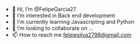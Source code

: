 - 👋 Hi, I’m @FelipeGarcia27
- 👀 I’m interested in Back end development
- 🌱 I’m currently learning Javascripting and Python
- 💞️ I’m looking to collaborate on ...
- 📫 How to reach me felipesilva2798@gmail.com

<!---
FelipeGarcia27/FelipeGarcia27 is a ✨ special ✨ repository because its `README.md` (this file) appears on your GitHub profile.
You can click the Preview link to take a look at your changes.
--->
